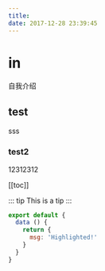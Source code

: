 ```yaml
---
title:
date: 2017-12-28 23:39:45
---
```

# in
自我介绍

## test
sss

### test2
12312312

[[toc]]

::: tip
This is a tip
:::

``` js
export default {
  data () {
    return {
      msg: 'Highlighted!'
    }
  }
}
```
